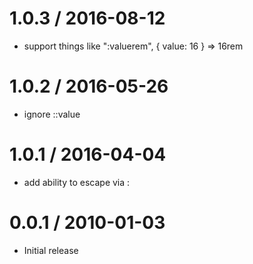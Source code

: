 
1.0.3 / 2016-08-12
==================

  * support things like ":valuerem", { value: 16 } => 16rem

1.0.2 / 2016-05-26
==================

  * ignore ::value

1.0.1 / 2016-04-04
==================

  * add ability to escape via \:

0.0.1 / 2010-01-03
==================

  * Initial release
